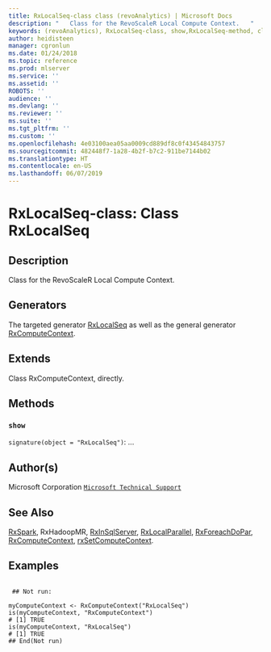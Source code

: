 ```yaml
---
title: RxLocalSeq-class class (revoAnalytics) | Microsoft Docs
description: "   Class for the RevoScaleR Local Compute Context.   "
keywords: (revoAnalytics), RxLocalSeq-class, show,RxLocalSeq-method, classes
author: heidisteen
manager: cgronlun
ms.date: 01/24/2018
ms.topic: reference
ms.prod: mlserver
ms.service: ''
ms.assetid: ''
ROBOTS: ''
audience: ''
ms.devlang: ''
ms.reviewer: ''
ms.suite: ''
ms.tgt_pltfrm: ''
ms.custom: ''
ms.openlocfilehash: 4e03100aea05aa0009cd889df8c0f43454843757
ms.sourcegitcommit: 482448f7-1a28-4b2f-b7c2-911be7144b02
ms.translationtype: HT
ms.contentlocale: en-US
ms.lasthandoff: 06/07/2019
---
```

 # <a name="rxlocalseq-class-class-rxlocalseq"></a>RxLocalSeq-class: Class RxLocalSeq 
 ## <a name="description"></a>Description

Class for the RevoScaleR Local Compute Context.  


 ## <a name="generators"></a>Generators 


The targeted generator [RxLocalSeq](RxLocalSeq.md) as well as the general generator [RxComputeContext](RxComputeContext.md).

 ## <a name="extends"></a>Extends 


Class RxComputeContext, directly.

 ## <a name="methods"></a>Methods 




### `show`
`signature(object = "RxLocalSeq")`: ...




 ## <a name="authors"></a>Author(s)
 Microsoft Corporation [`Microsoft Technical Support`](https://go.microsoft.com/fwlink/?LinkID=698556&clcid=0x409)


 ## <a name="see-also"></a>See Also

[RxSpark](RxSpark.md), RxHadoopMR, [RxInSqlServer](RxInSqlServer.md), [RxLocalParallel](RxLocalParallel.md), [RxForeachDoPar](RxForeachDoPar.md), [RxComputeContext](RxComputeContext.md), [rxSetComputeContext](rxSetComputeContext.md).

 ## <a name="examples"></a>Examples

 ```

  ## Not run:

myComputeContext <- RxComputeContext("RxLocalSeq")
is(myComputeContext, "RxComputeContext")
# [1] TRUE
is(myComputeContext, "RxLocalSeq")
# [1] TRUE
 ## End(Not run) 
```


